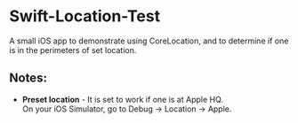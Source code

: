 Swift-Location-Test
============

A small iOS app to demonstrate using CoreLocation, and to determine if one is in the perimeters of set location.

<h2>Notes:</h2>

- <b>Preset location</b> - It is set to work if one is at Apple HQ.<br />
On your iOS Simulator, go to Debug -> Location -> Apple.
